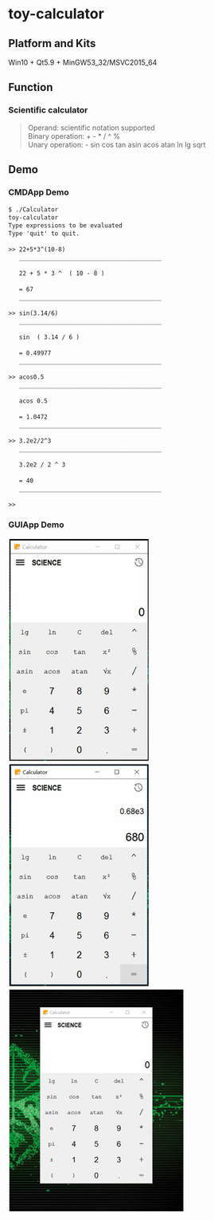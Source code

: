 # toy-calculator

## Platform and Kits
Win10 + Qt5.9 + MinGW53_32/MSVC2015_64

## Function
### Scientific calculator
>Operand: scientific notation supported  
>Binary operation: + - * / ^ %  
>Unary  operation: - sin cos tan asin acos atan ln lg sqrt

## Demo

### CMDApp Demo

```
$ ./Calculator
toy-calculator
Type expressions to be evaluated
Type 'quit' to quit.

>> 22+5*3^(10-8)
   ________________________________________

   22 + 5 * 3 ^  ( 10 - 8 )

   = 67
   ________________________________________

>> sin(3.14/6)
   ________________________________________

   sin  ( 3.14 / 6 )

   = 0.49977
   ________________________________________

>> acos0.5
   ________________________________________

   acos 0.5

   = 1.0472
   ________________________________________

>> 3.2e2/2^3
   ________________________________________

   3.2e2 / 2 ^ 3

   = 40
   ________________________________________

>>
```
### GUIApp Demo
  
<div style="float:left;border:solid 1px 000;margin:2px;"><img src="https://github.com/yuanhjty/calculator/blob/master/Demo/demo-01.gif" width="280" height="445"></div>
<div style="float:left;border:solid 1px 000;margin:2px;"><img src="https://github.com/yuanhjty/calculator/blob/master/Demo/demo-02.gif" width="280" height="445"></div>
<div style="clear:both;"></div>  
  
<div style="float:left;border:solid 1px 000;margin:2px;"><img src="https://github.com/yuanhjty/calculator/blob/master/Demo/demo-03.gif" width="350" height="445"></div>
<div style="clear:both;"></div>
